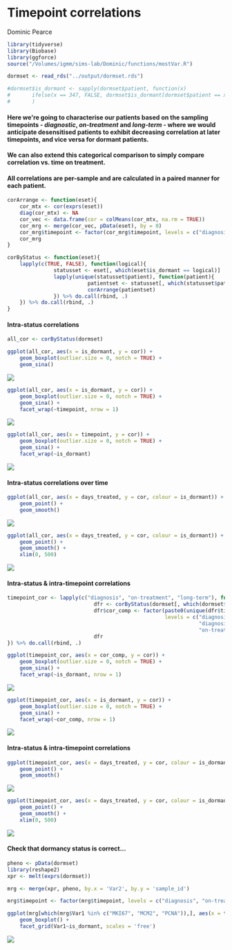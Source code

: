 Timepoint correlations
================
Dominic Pearce

``` r
library(tidyverse)
library(Biobase)
library(ggforce)
source("/Volumes/igmm/sims-lab/Dominic/functions/mostVar.R")
```

``` r
dormset <- read_rds("../output/dormset.rds")

#dormset$is_dormant <- sapply(dormset$patient, function(x)
#       ifelse(x == 347, FALSE, dormset$is_dormant[dormset$patient == x])
#       )
```

#### Here we're going to characterise our patients based on the sampling timepoints - *diagnostic*, *on-treatment* and *long-term* - where we would anticipate desensitised patients to exhibit decreasing correlation at later timepoints, and vice versa for dormant patients.

#### We can also extend this categorical comparison to simply compare correlation vs. time on treatment.

#### All correlations are per-sample and are calculated in a paired manner for each patient.

``` r
corArrange <- function(eset){
    cor_mtx <- cor(exprs(eset))
    diag(cor_mtx) <- NA
    cor_vec <- data.frame(cor = colMeans(cor_mtx, na.rm = TRUE))
    cor_mrg <- merge(cor_vec, pData(eset), by = 0)
    cor_mrg$timepoint <- factor(cor_mrg$timepoint, levels = c("diagnosis", "on-treatment", "long-term"))
    cor_mrg
}

corByStatus <- function(eset){
    lapply(c(TRUE, FALSE), function(logical){
               statusset <- eset[, which(eset$is_dormant == logical)]
               lapply(unique(statusset$patient), function(patient){
                          patientset <- statusset[, which(statusset$patient == patient)]
                          corArrange(patientset)
               }) %>% do.call(rbind, .)
    }) %>% do.call(rbind, .)
}
```

#### Intra-status correlations

``` r
all_cor <- corByStatus(dormset)

ggplot(all_cor, aes(x = is_dormant, y = cor)) + 
    geom_boxplot(outlier.size = 0, notch = TRUE) + 
    geom_sina()
```

<img src="timepoint-correlations_files/figure-markdown_github-ascii_identifiers/unnamed-chunk-5-1.png" style="display: block; margin: auto;" />

``` r
ggplot(all_cor, aes(x = is_dormant, y = cor)) + 
    geom_boxplot(outlier.size = 0, notch = TRUE) + 
    geom_sina() + 
    facet_wrap(~timepoint, nrow = 1)
```

<img src="timepoint-correlations_files/figure-markdown_github-ascii_identifiers/unnamed-chunk-5-2.png" style="display: block; margin: auto;" />

``` r
ggplot(all_cor, aes(x = timepoint, y = cor)) + 
    geom_boxplot(outlier.size = 0, notch = TRUE) + 
    geom_sina() + 
    facet_wrap(~is_dormant)
```

<img src="timepoint-correlations_files/figure-markdown_github-ascii_identifiers/unnamed-chunk-5-3.png" style="display: block; margin: auto;" />

#### Intra-status correlations over time

``` r
ggplot(all_cor, aes(x = days_treated, y = cor, colour = is_dormant)) + 
    geom_point() + 
    geom_smooth()
```

<img src="timepoint-correlations_files/figure-markdown_github-ascii_identifiers/unnamed-chunk-6-1.png" style="display: block; margin: auto;" />

``` r
ggplot(all_cor, aes(x = days_treated, y = cor, colour = is_dormant)) + 
    geom_point() + 
    geom_smooth() +
    xlim(0, 500)
```

<img src="timepoint-correlations_files/figure-markdown_github-ascii_identifiers/unnamed-chunk-6-2.png" style="display: block; margin: auto;" />

#### Intra-status & intra-timepoint correlations

``` r
timepoint_cor <- lapply(c("diagnosis", "on-treatment", "long-term"), function(timepoint){
                            dfr <- corByStatus(dormset[, which(dormset$timepoint != timepoint)])
                            dfr$cor_comp <- factor(paste0(unique(dfr$timepoint), collapse = "-"),
                                                   levels = c("diagnosis-on-treatment", 
                                                              "diagnosis-long-term",
                                                              "on-treatment-long-term"))
                            dfr
}) %>% do.call(rbind, .)

ggplot(timepoint_cor, aes(x = cor_comp, y = cor)) + 
    geom_boxplot(outlier.size = 0, notch = TRUE) +
    geom_sina() +
    facet_wrap(~is_dormant, nrow = 1)
```

<img src="timepoint-correlations_files/figure-markdown_github-ascii_identifiers/unnamed-chunk-7-1.png" style="display: block; margin: auto;" />

``` r
ggplot(timepoint_cor, aes(x = is_dormant, y = cor)) + 
    geom_boxplot(outlier.size = 0, notch = TRUE) +
    geom_sina() +
    facet_wrap(~cor_comp, nrow = 1)
```

<img src="timepoint-correlations_files/figure-markdown_github-ascii_identifiers/unnamed-chunk-7-2.png" style="display: block; margin: auto;" />

#### Intra-status & intra-timepoint correlations

``` r
ggplot(timepoint_cor, aes(x = days_treated, y = cor, colour = is_dormant)) +
    geom_point() +
    geom_smooth()
```

<img src="timepoint-correlations_files/figure-markdown_github-ascii_identifiers/unnamed-chunk-8-1.png" style="display: block; margin: auto;" />

``` r
ggplot(timepoint_cor, aes(x = days_treated, y = cor, colour = is_dormant)) +
    geom_point() +
    geom_smooth() +
    xlim(0, 500)
```

<img src="timepoint-correlations_files/figure-markdown_github-ascii_identifiers/unnamed-chunk-8-2.png" style="display: block; margin: auto;" />

#### Check that dormancy status is correct...

``` r
pheno <- pData(dormset)
library(reshape2)
xpr <- melt(exprs(dormset))

mrg <- merge(xpr, pheno, by.x = 'Var2', by.y = 'sample_id')

mrg$timepoint <- factor(mrg$timepoint, levels = c("diagnosis", "on-treatment", "long-term"))

ggplot(mrg[which(mrg$Var1 %in% c("MKI67", "MCM2", "PCNA")),], aes(x = timepoint, y = value)) +
    geom_boxplot() +
    facet_grid(Var1~is_dormant, scales = 'free')
```

<img src="timepoint-correlations_files/figure-markdown_github-ascii_identifiers/unnamed-chunk-9-1.png" style="display: block; margin: auto;" />
